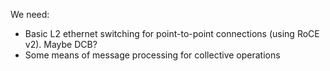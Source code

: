 We need:
  * Basic L2 ethernet switching for point-to-point connections (using RoCE v2).
    Maybe DCB?
  * Some means of message processing for collective operations
